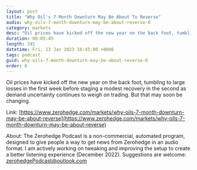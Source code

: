 ```yaml
---
layout: post
title: "Why Oil's 7-Month Downturn May Be About To Reverse"
audio: why-oils-7-month-downturn-may-be-about-reverse-0
category: markets
desc: "Oil prices have kicked off the new year on the back foot, tumbling to large losses in the first week before staging a modest recovery in the second as demand uncertainty continues to weigh on trading. But that may soon be changing."
duration: 00:05:45
length: 345
datetime: Fri, 13 Jan 2023 10:45:00 +0000
tags: podcast
guid: why-oils-7-month-downturn-may-be-about-reverse-0
order: 0
---
```

Oil prices have kicked off the new year on the back foot, tumbling to large losses in the first week before staging a modest recovery in the second as demand uncertainty continues to weigh on trading. But that may soon be changing.

Link: [https://www.zerohedge.com/markets/why-oils-7-month-downturn-may-be-about-reverse](https://www.zerohedge.com/markets/why-oils-7-month-downturn-may-be-about-reverse)

About: The Zerohedge Podcast is a non-commercial, automated program, designed to give people a way to get news from Zerohedge in an audio format.  I am actively working on tweaking and improving the setup to create a better listening experience (December 2022).  Suggestions are welcome: [zerohedgePodcast@outlook.com](mailto:zerohedgePodcast@outlook.com)